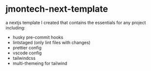 # jmontech-next-template
a nextjs template I created that contains the essentials for any project including:
- husky pre-commit hooks
- lintstaged (only lint files with changes)
- prettier config
- vscode config
- tailwindcss
- multi-themeing for tailwind
